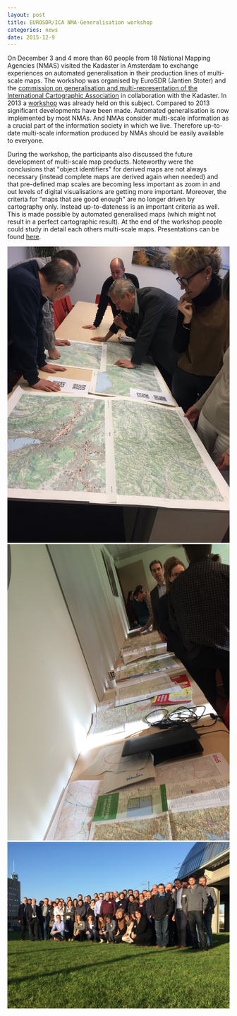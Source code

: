 ```yaml
---
layout: post
title: EUROSDR/ICA NMA-Generalisation workshop
categories: news
date: 2015-12-9
---
```


On December 3 and 4 more than 60 people from 18 National Mapping Agencies (NMAS) visited the Kadaster in Amsterdam to exchange experiences on automated generalisation in their production lines of multi-scale maps. The workshop was organised by EuroSDR (Jantien Stoter) and the [commission on generalisation and multi-representation of the International Cartographic Association](http://generalisation.icaci.org) in collaboration with the Kadaster.
In 2013 a [workshop](http://generalisation.icaci.org/index.php/prevevents/11-previous-events-details/48-nma-symposium-2013-general) was already held on this subject. Compared to 2013 significant developments have been made. Automated generalisation is now implemented by most NMAs. And NMAs consider multi-scale information as a crucial part of the information society in which we live. Therefore up-to-date multi-scale information produced by NMAs should be easily available to everyone.

During the workshop, the participants also discussed the future development of multi-scale map products. Noteworthy were the conclusions that "object identifiers" for derived maps are not always necessary (instead complete maps are derived again when needed) and that pre-defined map scales are becoming less important as zoom in and out levels of digital visualisations are getting more important. Moreover, the criteria for "maps that are good enough" are no longer driven by cartography only. Instead up-to-dateness is an important criteria as well. This is made possible by automated generalised maps (which might not result in a perfect cartographic result).
At the end of the workshop people could study in detail each others multi-scale maps. Presentations can be found [here](http://generalisation.icaci.org/index.php/prevevents/11-previous-events-details/92-nma-symposium-2015-presentations).

<div class="row">
  <div class="col-sm-12 col-md-4">
    <img src="/img/2015/NMAworkshop1.jpg" />
  </div>
  <div class="col-sm-12 col-md-4">
    <img src="/img/2015/NMAworkshop2.jpg" />
  </div>
  <div class="col-sm-12 col-md-4">
    <img src="/img/2015/NMAworkshop3.jpg" />
  </div>
</div>